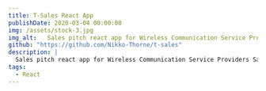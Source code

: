 ```yaml
---
title: T-Sales React App
publishDate: 2020-03-04 00:00:00
img: /assets/stock-3.jpg
img_alt:   Sales pitch react app for Wireless Communication Service Providers Sales Representatives
github: "https://github.com/Nikko-Thorne/t-sales"
description: |
  Sales pitch react app for Wireless Communication Service Providers Sales Representatives
tags:
  - React
---
```

